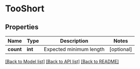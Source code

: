 # TooShort

## Properties
Name | Type | Description | Notes
------------ | ------------- | ------------- | -------------
**count** | **int** | Expected minimum length | [optional] 

[[Back to Model list]](../README.md#documentation-for-models) [[Back to API list]](../README.md#documentation-for-api-endpoints) [[Back to README]](../README.md)


